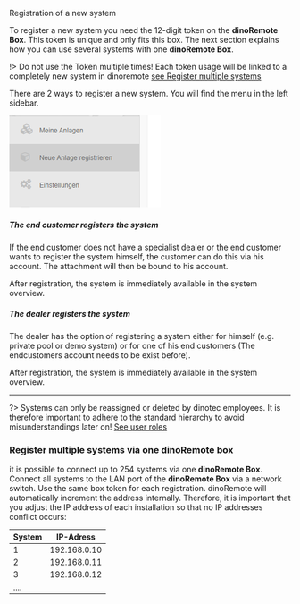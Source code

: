 Registration of a new system

To register a new system you need the 12-digit token on the **dinoRemote Box**.
This token is unique and only fits this box. The next section explains how you can use several systems with one **dinoRemote Box**.

!> Do not use the Token multiple times! Each token usage will be linked to a completely new system in dinoremote [see Register multiple systems](en-en/newSystem?id=register-multiple-systems-via-one-dinoremote-box)

There are 2 ways to register a new system. You will find the menu in the left sidebar.

![image alt text](../assets/newsystem.png)

##### The end customer registers the system
If the end customer does not have a specialist dealer or the end customer wants to register the system himself, the customer can do this via his account. The attachment will then be bound to his account.

After registration, the system is immediately available in the system overview.


##### The dealer registers the system  
The dealer has the option of registering a system either for himself (e.g. private pool or demo system) or for one of his end customers (The endcustomers account needs to be exist before).

After registration, the system is immediately available in the system overview.

***

?> Systems can only be reassigned or deleted by dinotec employees. It is therefore important to adhere to the standard hierarchy to avoid misunderstandings later on! [See user roles](de-en/role)

### Register multiple systems via one dinoRemote box

it is possible to connect up to 254 systems via one **dinoRemote Box**. Connect all systems to the LAN port of the **dinoRemote Box** via a network switch.
Use the same box token for each registration.
dinoRemote will automatically increment the address internally. Therefore, it is important that you adjust the IP address of each installation so that no IP addresses conflict occurs:  
  

| System        | IP-Adress    |
| ------------- |:-------------:|
| 1             | 192.168.0.10  |
| 2             | 192.168.0.11  |
| 3             | 192.168.0.12  |
| ....          |               |
